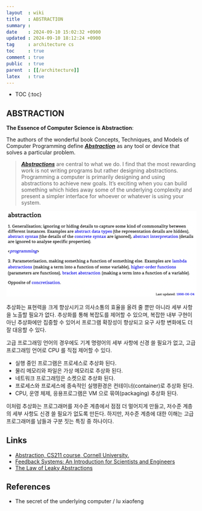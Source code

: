 ```yaml
---
layout  : wiki
title   : ABSTRACTION
summary : 
date    : 2024-09-10 15:02:32 +0900
updated : 2024-09-10 18:12:24 +0900
tag     : architecture cs
toc     : true
comment : true
public  : true
parent  : [[/architecture]]
latex   : true
---
```

* TOC
{:toc}

## ABSTRACTION

__The Essence of Computer Science is Abstraction__:

The authors of the wonderful book Concepts, Techniques, and Models of Computer Programming define ___[Abstraction](https://en.wikipedia.org/wiki/Abstraction_(computer_science))___ as any tool or device that solves a particular problem.

> ___[Abstractions](https://branislavjenco.github.io/desired-state-systems/)___ are central to what we do. I find that the most rewarding work is not writing programs but rather designing abstractions. Programming a computer is primarily designing and using abstractions to achieve new goals. It’s exciting when you can build something which hides away some of the underlying complexity and present a simpler interface for whoever or whatever is using your system.

![](/resource/wiki/architecture-abstraction/abstraction.png)

추상화는 표현력을 크게 향상시키고 의사소통의 효율을 올려 줄 뿐만 아니라 세부 사항을 노출할 필요가 없다. 추상화를 통해 복잡도를 제어할 수 있으며, 복잡한 내부 구현이 아닌 추상화에만 집중할 수 있어서 프로그램 확장성이 향상되고 요구 사항 변화에도 더 잘 대응할 수 있다.

고급 프로그래밍 언어의 경우에도 기계 명령어의 세부 사항에 신경 쓸 필요가 없고, 고급 프로그래밍 언어로 CPU 를 직접 제어할 수 있다.

- 실행 중인 프로그램은 프로세스로 추상화 된다.
- 물리 메모리와 파일은 가상 메모리로 추상화 된다.
- 네트워크 프로그래밍은 소켓으로 추상화 된다.
- 프로세스와 프로세스에 종속적인 실행환경은 컨테이너(container)로 추상화 된다.
- CPU, 운영 체제, 응용프로그램은 VM 으로 묶여(packaging) 추상화 된다.

이처럼 추상화는 프로그래머를 저수준 계층에서 점점 더 멀어지게 만들고, 저수준 계층의 세부 사항도 신경 쓸 필요가 없도록 만든다.
하지만, 저수준 계층에 대한 이해는 고급 프로그래머를 남들과 구분 짓는 특징 중 하나이다.

## Links

- [Abstraction, CS211 course, Cornell University.](https://www.cs.cornell.edu/courses/cs211/2006sp/Lectures/L08-Abstraction/08_abstraction.html)
- [Feedback Systems: An Introduction for Scientists and Engineers](https://fbswiki.org/wiki/index.php/Feedback_Systems:_An_Introduction_for_Scientists_and_Engineers)
- [The Law of Leaky Abstractions](https://www.joelonsoftware.com/2002/11/11/the-law-of-leaky-abstractions/)

## References

- The secret of the underlying computer / lu xiaofeng